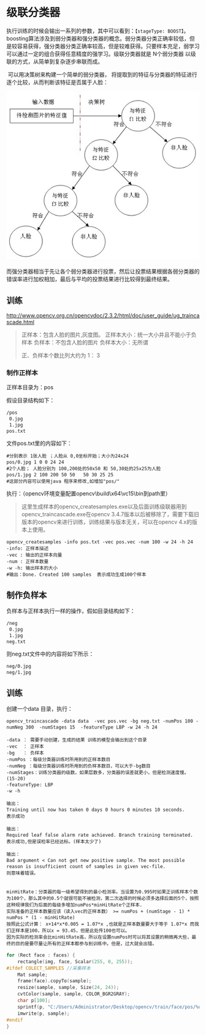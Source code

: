 # 级联分类器

​	执行训练的时候会输出一系列的参数，其中可以看到：``【stageType: BOOST】``。boosting算法涉及到弱分类器和强分类器的概念。弱分类器分类正确率较低，但是较容易获得，强分类器分类正确率较高，但是较难获得。只要样本充足，弱学习可以通过一定的组合获得任意精度的强学习。级联分类器就是 N个弱分类器 以级联的方式，从简单到复杂逐步串联而成。

​	可以用决策树来构建一个简单的弱分类器， 将提取到的特征与分类器的特征进行逐个比较，从而判断该特征是否属于人脸：

![弱分类器](图片/弱分类器.png)

而强分类器相当于先让各个弱分类器进行投票，然后让投票结果根据各弱分类器的错误率进行加权相加，最后与平均的投票结果进行比较得到最终结果。





## 训练

http://www.opencv.org.cn/opencvdoc/2.3.2/html/doc/user_guide/ug_traincascade.html

> 正样本：包含人脸的图片,灰度图。
> 正样本大小：统一大小并且不能小于负样本
> 负样本：不包含人脸的图片
> 负样本大小：无所谓
>
> 正、负样本个数比列大约为 1： 3 

### 制作正样本

正样本目录为：pos

假设目录结构如下：

 ```
/pos
  0.jpg
  1.jpg
pos.txt
 ```

文件pos.txt里的内容如下：

 ```shell
 #分别表示 1张人脸 ；人脸从 0,0坐标开始；大小为24x24
 pos/0.jpg 1 0 0 24 24
 #2个人脸； 人脸分别为 100,200处的50x50 和 50,30处的25x25为人脸
 pos/1.jpg 2 100 200 50 50   50 30 25 25
 #这部分内容可以使用java 程序来修改,如增加"pos/"
 ```

执行：（opencv环境变量配置opencv\build\x64\vc15\bin到path里）

> 这里生成样本的opencv_createsamples.exe以及后面训练级联器用到opencv_traincascade.exe在opencv 3.4.7版本以后被移除了，需要下载旧版本的opencv来进行训练，训练结果与版本无关，可以在opencv 4.x的版本上使用。

```shell
opencv_createsamples -info pos.txt -vec pos.vec -num 100 -w 24 -h 24 
-info: 正样本描述
-vec : 输出的正样本向量
-num : 正样本数量
-w -h: 输出样本的大小
#输出：Done. Created 100 samples  表示成功生成100个样本
```

## 制作负样本

负样本与正样本执行一样的操作，假如目录结构如下：

 ```shell
/neg
  0.jpg
  1.jpg
neg.txt
 ```

则neg.txt文件中的内容将如下所示：

 ```
neg/0.jpg
neg/1.jpg
 ```



## 训练

创建一个data 目录，执行：

```shell
opencv_traincascade -data data  -vec pos.vec -bg neg.txt -numPos 100 -numNeg 300  -numStages 15  -featureType LBP -w 24 -h 24

-data ： 需要手动创建，生成的结果 训练的模型会输出到这个目录
-vec  ： 正样本	
-bg	  ： 负样本
-numPos ：每级分类器训练时所用到的正样本数目
-numNeg ：每级分类器训练时所用到的负样本数目，可以大于-bg数目
-numStages：训练分类器的级数，如果层数多，分类器的误差就更小，但是检测速度慢。(15-20)
-featureType: LBP 
-w -h

输出：
Training until now has taken 0 days 0 hours 0 minutes 10 seconds.
表示成功

输出：
Required leaf false alarm rate achieved. Branch training terminated.
表示成功,但是误检率已经达标。(样本太少了)

输出：
Bad argument < Can not get new positive sample. The most possible reason is insufficient count of samples in given vec-file.
则意味着错误。


minHitRate：分类器的每一级希望得到的最小检测率。当设置为0.995时如果正训练样本个数为100个，那么其中的0.5个就很可能不被检测，第二次选择的时候必须多选择后面的5个，按照这种规律我们为后面的每级多增加numPos*minHitRate个正样本.
实际准备的正样本数量应该（读入vec的正样本数） >= numPos + (numStage - 1) * numPos * (1 - minHitRate) 
按照此公式计算： x+14*x*0.005 = 1.07*x ,也就是正样本数量要大于等于 1.07*x 而我们正样本是100，所以x = 93.45，但是此处传100也可以。
因为实际的检测率会比minHitRate高，所以在设置numPos时可以将其设置的稍微再大些，最终的目的是要尽量让所有的正样本都参与到训练中。但是，过大就会出错。
```





```c++
for (Rect face : faces) {
    rectangle(img, face, Scalar(255, 0, 255));
#ifdef COLECT_SAMPLES //采集样本
    Mat sample;
    frame(face).copyTo(sample);
    resize(sample, sample, Size(24, 24));
    cvtColor(sample, sample, COLOR_BGR2GRAY);
    char p[100];
    sprintf(p, "C:/Users/Administrator/Desktop/opencv/train/face/pos/%d.jpg", i++);
    imwrite(p, sample);
#endif
}

```





